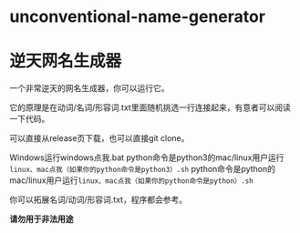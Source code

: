 # unconventional-name-generator
# 逆天网名生成器


一个非常逆天的网名生成器，你可以运行它。

它的原理是在动词/名词/形容词.txt里面随机挑选一行连接起来，有意者可以阅读一下代码。

可以直接从release页下载，也可以直接git clone。

Windows运行windows点我.bat
python命令是python3的mac/linux用户运行`linux、mac点我（如果你的python命令是python3）.sh`
python命令是python的mac/linux用户运行`linux、mac点我（如果你的python命令是python）.sh`

你可以拓展名词/动词/形容词.txt，程序都会参考。

__请勿用于非法用途__
